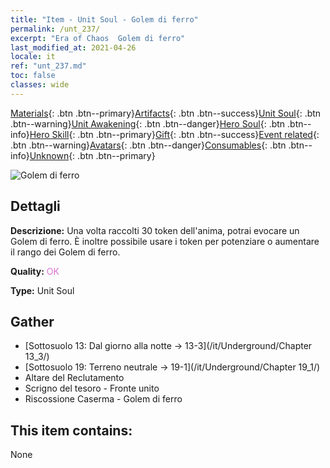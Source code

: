 ```yaml
---
title: "Item - Unit Soul - Golem di ferro"
permalink: /unt_237/
excerpt: "Era of Chaos  Golem di ferro"
last_modified_at: 2021-04-26
locale: it
ref: "unt_237.md"
toc: false
classes: wide
---
```

 [Materials](/ItemsIT/){: .btn .btn--primary}[Artifacts](/ItemsIT/Artifacts/){: .btn .btn--success}[Unit Soul](/ItemsIT/UnitSoul/){: .btn .btn--warning}[Unit Awakening](/ItemsIT/UnitAwakening/){: .btn .btn--danger}[Hero Soul](/ItemsIT/HeroSoul/){: .btn .btn--info}[Hero Skill](/ItemsIT/HeroSkill/){: .btn .btn--primary}[Gift](/ItemsIT/Gift/){: .btn .btn--success}[Event related](/ItemsIT/Events/){: .btn .btn--warning}[Avatars](/ItemsIT/Avatars/){: .btn .btn--danger}[Consumables](/ItemsIT/Consumables/){: .btn .btn--info}[Unknown](/ItemsIT/Unknown/){: .btn .btn--primary}

 ![Golem di ferro](/images/u/ti_tieren.jpg)

## Dettagli
 **Descrizione:** Una volta raccolti 30 token dell'anima, potrai evocare un Golem di ferro. È inoltre possibile usare i token per potenziare o aumentare il rango dei Golem di ferro.

 **Quality:** <span style="color: #DA70D6">OK</span>

 **Type:** Unit Soul

## Gather

*    [Sottosuolo 13: Dal giorno alla notte -> 13-3](/it/Underground/Chapter 13_3/) 
*    [Sottosuolo 19: Terreno neutrale -> 19-1](/it/Underground/Chapter 19_1/) 
*    Altare del Reclutamento 
*    Scrigno del tesoro - Fronte unito 
*    Riscossione Caserma - Golem di ferro 

## This item contains:

  None

